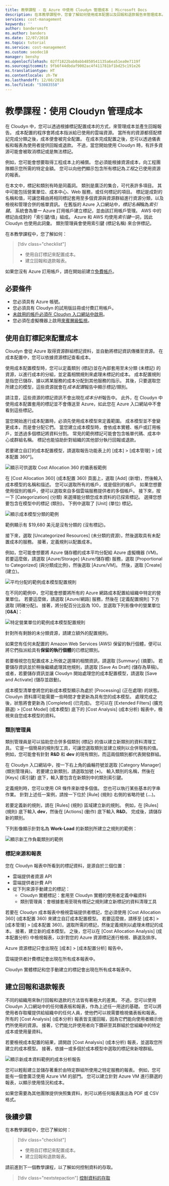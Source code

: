 ```yaml
---
title: 教學課程 - 在 Azure 中使用 Cloudyn 管理成本 | Microsoft Docs
description: 在本教學課程中，您會了解如何使用成本配置以及回報和退款報告來管理成本。
services: cost-management
keywords: ''
author: bandersmsft
ms.author: banders
ms.date: 12/07/2018
ms.topic: tutorial
ms.service: cost-management
ms.custom: seodec18
manager: benshy
ms.openlocfilehash: 02ff1822bab0abb4850541135a6ea51ea0e7119f
ms.sourcegitcommit: 9fb6f44dbdaf9002ac4f411781bf1bd25c191e26
ms.translationtype: HT
ms.contentlocale: zh-TW
ms.lasthandoff: 12/08/2018
ms.locfileid: "53083558"
---
```

# <a name="tutorial-manage-costs-by-using-cloudyn"></a>教學課程：使用 Cloudyn 管理成本

在 Cloudyn 中，您可以透過根據標記配置成本的方式，來管理成本並產生回報報告。 成本配置的程序會將成本指派給已使用的雲端資源。 當所有的資源都搭配標記完成分類之後，成本便會被完全配置。 在成本完成配置之後，您可以透過儀表板和報表為使用者提供回報或退款。 不過，當您開始使用 Cloudyn 時，有許多資源可能會被取消標記或是無法標記。

例如，您可能會想要取得工程成本上的補償。 您必須能根據資源成本，向工程團隊顯示您所需的特定金額。 您可以向他們顯示包含所有標記為*工程*之已使用資源的報表。

在本文中，標記和類別有時是同義詞。 類別是廣泛的集合，可代表許多項目。 其中可能包括營業單位、成本中心、Web 服務，或任何標記的項目。 標記是成對的名稱和值，可讓您藉由將相同標記套用至多個資源與資源群組進行資源分類，以及檢視和管理合併的帳單資訊。 在舊版的 Azure 入口網站中，*標記名稱*稱為*索引鍵*。 系統會為單一 Azure 訂用帳戶建立標記，並由該訂用帳戶管理。 AWS 中的標記由成對的「索引鍵/值」組成。 Azure 和 AWS 均使用*索引鍵*一詞，因此 Cloudyn 也使用此詞彙。 類別管理員會使用索引鍵 (標記名稱) 來合併標記。

在本教學課程中，您了解如何：

> [!div class="checklist"]
> * 使用自訂標記來配置成本。
> * 建立回報和退款報表。

如果您沒有 Azure 訂用帳戶，請在開始前建立[免費帳戶](https://azure.microsoft.com/free/?WT.mc_id=A261C142F)。

## <a name="prerequisites"></a>必要條件

- 您必須具有 Azure 帳號。
- 您必須具有 Cloudyn 的試用版註冊或付費訂用帳戶。
- [未啟用的帳戶必須在 Cloudyn 入口網站中啟用](activate-subs-accounts.md)。
- 您必須在虛擬機器上啟用[來賓層級監視](azure-vm-extended-metrics.md)。


## <a name="use-custom-tags-to-allocate-costs"></a>使用自訂標記來配置成本

Cloudyn 會從 Azure 取得資源群組標記資料，並自動將標記資訊傳播至資源。 在成本配置中，您可以依據資源標記查看成本。

使用成本配置模型時，您可以定義類別 (標記)並在內部套用至未分類 (未標記) 的資源，以進行成本的分組，並定義相關規則來處理未標記的成本。 成本配置規則是指您已儲存、據以將某服務的成本分配到其他服務的指示。 其後，只要選取您所建立的模型，這些資源就會在*成本配置*報告中顯示標記/類別。

請注意，這些資源的標記資訊不會出現在*成本分析*報告中。 此外，在 Cloudyn 中使用成本配置套用的標記並不會傳送至 Azure，如此您在 Azure 入口網站中不會看到這些標記。

當您開始進行成本配置時，必須先使用成本模型來定義範圍。 成本模型並不會變更成本，而是會分配它們。 當您建立成本模型時，會依成本實體、帳戶或訂用帳戶，並透過多個標記將資料分割。 常見的範例標記可能會包含帳單代碼、成本中心或群組名稱。 標記也能協助針對組織的其他部分執行回報或退款。

若要建立自訂的成本配置模型，請選取報告功能表上的 [成本] &gt; [成本管理] &gt; [成本配置 360°]。

![顯示可供選取 Cost Allocation 360 的儀表板範例](./media/tutorial-manage-costs/cost-allocation-360.png)

在 [Cost Allocation 360] \(成本配置 360\) 頁面上，選取 [Add] \(新增\)，然後輸入成本模型的名稱和描述。 您可以選取所有的帳戶，或是個別的帳戶。 如果您想要使用個別的帳戶，便可以選取來自多個雲端服務提供者的多個帳戶。 接下來，按一下 [Categorization] \(分類\) 來選擇能分類您成本資料的已探索標記。 選擇您想要包含在模型中的標記 (類別)。 下例中選取了 [Unit] \(單位\) 標記。

![顯示成本模型分類的範例](./media/tutorial-manage-costs/cost-model01.png)

範例顯示有 $19,680 美元是沒有分類的 (沒有標記)。

接下來，選取 [Uncategorized Resources] \(未分類的資源\)，然後選取具有未配置成本的服務。 接著，定義規則以配置成本。

例如，您可能會想要將 Azure 儲存體的成本平均分配給 Azure 虛擬機器 (VM)。 若要這麼做，請選取 [Azure/Storage] \(Azure/儲存體\) 服務，選取 [Proportional to Categorized] \(與分類成比例\)，然後選取 [Azure/VM]。 然後，選取 [Create] \(建立\)。

![平均分配的範例成本模型配置規則](./media/tutorial-manage-costs/cost-model02.png)



在不同的範例中，您可能會想要將所有的 Azure 網路成本配置給組織中特定的營業單位。 若要這麼做，請選取 [Azure/網路] 服務，然後在 [定義配置規則] 下方選取 [明確分配]。 接著，將分配百分比設為 100，並選取下列影像中的營業單位 [**G&amp;A**]：

![特定營業單位的範例成本模型配置規則](./media/tutorial-manage-costs/cost-model03.png)



針對所有剩餘的未分類資源，請建立額外的配置規則。

如果您有任何未配置的 Amazon Web Services (AWS) 保留的執行個體，便可以將它們指派給具有**保留的執行個體**的已標記類別。

若要檢視您在配置成本上所做之選擇的相關資訊，請選取 [Summary] \(摘要\)。 若要儲存資訊並於稍後繼續處理其他規則，請選取 [Save As Draft] \(儲存為草稿\)。 或者，若要儲存資訊並讓 Cloudyn 開始處理您的成本配置模型，請選取 [Save and Activate] \(儲存並啟動\)。

成本模型清單會將您的新成本模型顯示為處於 [Processing] \(正在處理\) 的狀態。 Cloudyn 資料庫可能需要一些時間才會更新為具有您的成本模型。 處理完成之後，狀態將會更新為 [Completed] \(已完成\)。 您可以在 [Extended Filters] \(擴充篩選\) &gt; [Cost Model] \(成本模型\) 底下的 [Cost Analysis] \(成本分析\) 報表中，檢視來自您成本模型的資料。

### <a name="category-manager"></a>類別管理員

類別管理員是可以協助您合併多個類別 (標記) 的值以建立新類別的資料清理工具。 它是一個簡易的規則型工具，可讓您選取類別並建立規則以合併現有的值。 例如，您可能會有針對 **R&amp;D** 和 **dev** 的現有類別，而這兩個類別都代表開發群組。

在 Cloudyn 入口網站中，按一下右上角的齒輪符號並選取 [Category Manager] \(類別管理員\)。 若要建立新類別，請選取加號 (**+**)。 輸入類別的名稱，然後在 [Keys] \(索引鍵\) 底下，輸入要包含在新類別中的類別索引鍵。

定義規則時，您可以使用 OR 條件來新增多個值。 您也可以執行某些基本的字串作業。 針對上述任一案例，請按一下位於 [Rule] \(規則\) 右側的省略符號 (**…**)。

若要定義新的規則，請在 [Rules] \(規則\) 區域建立新的規則。 例如，在 [Rules] \(規則\) 底下輸入 **dev**，然後在 [Actions] \(動作\) 底下輸入 **R&amp;D**。 完成後，請儲存新的類別。

下列影像顯示針對名為 **Work-Load** 的新類別所建立之規則的範例：

![顯示新工作負載類別的範例](./media/tutorial-manage-costs/category01.png)

### <a name="tag-sources-and-reports"></a>標記來源和報表

您在 Cloudyn 報表中所看到的標記資料，是源自於三個位置：

- 雲端提供者資源 API
- 雲端提供者計費 API
- 從下列來源手動建立的標記：
    - Cloudyn 實體標記：套用至 Cloudyn 實體的使用者定義中繼資料
    - 類別管理員：會根據套用至現有標記之規則建立新標記的資料清理工具

若要在 Cloudyn 成本報表中檢視雲端提供者標記，您必須使用 [Cost Allocation 360] \(成本配置 360\) 來建立自訂成本配置模型。 若要這麼做，請移至 [成本] > [成本管理] > [成本配置 360]，選取所需的標記，然後定義規則以處理未標記的成本。 接著，建立新的成本模型。 之後，您可以在 [Cost Allocation Analysis] \(成本配置分析\) 中檢視報表，以針對您的 Azure 資源標記進行檢視、篩選及排序。

Azure 資源標記只會出現在 [成本] > [成本配置分析] 報告中。

雲端提供者計費標記會出現在所有成本報表中。

Cloudyn 實體標記和您手動建立的標記會出現在所有成本報表中。


## <a name="create-showback-and-chargeback-reports"></a>建立回報和退款報表

不同的組織用來執行回報和退款的方法皆有著極大的差異。 不過，您可以使用 Cloudyn 入口網站中的任何儀表板和報表，作為上述任一用途的基礎。 您可以將使用者存取權提供給組織中的任何人員，使他們可以視需要檢視儀表板和報表。 所有的 [Cost Analysis] \(成本分析\) 報表皆支援回報，因為它們能向使用者顯示他們所使用的資源。 接著，它們能允許使用者向下鑽研至其群組於您組織中的特定成本或使用量資料。

若要檢視成本配置的結果，請開啟 [Cost Analysis] \(成本分析\) 報表，並選取您所建立的成本模型。 接著，依據一或多個於成本模型中選取的標記來新增群組。

![顯示新成本資料範例的成本分析報告](./media/tutorial-manage-costs/cost-analysis.png)

您可以輕鬆建立並儲存著重於由特定群組所使用之特定服務的報表。 例如，您可能有一個會廣泛使用 Azure VM 的部門。 您可以建立針對 Azure VM 進行篩選的報表，以顯示使用情況和成本。

如果您需要為其他團隊提供快照集資料，則可以將任何報表匯出為 PDF 或 CSV 格式。


## <a name="next-steps"></a>後續步驟

在本教學課程中，您已了解如何：

> [!div class="checklist"]
> * 使用自訂標記來配置成本。
> * 建立回報和退款報表。



請前進到下一個教學課程，以了解如何控制資料的存取。

> [!div class="nextstepaction"]
> [控制資料的存取](tutorial-user-access.md)
